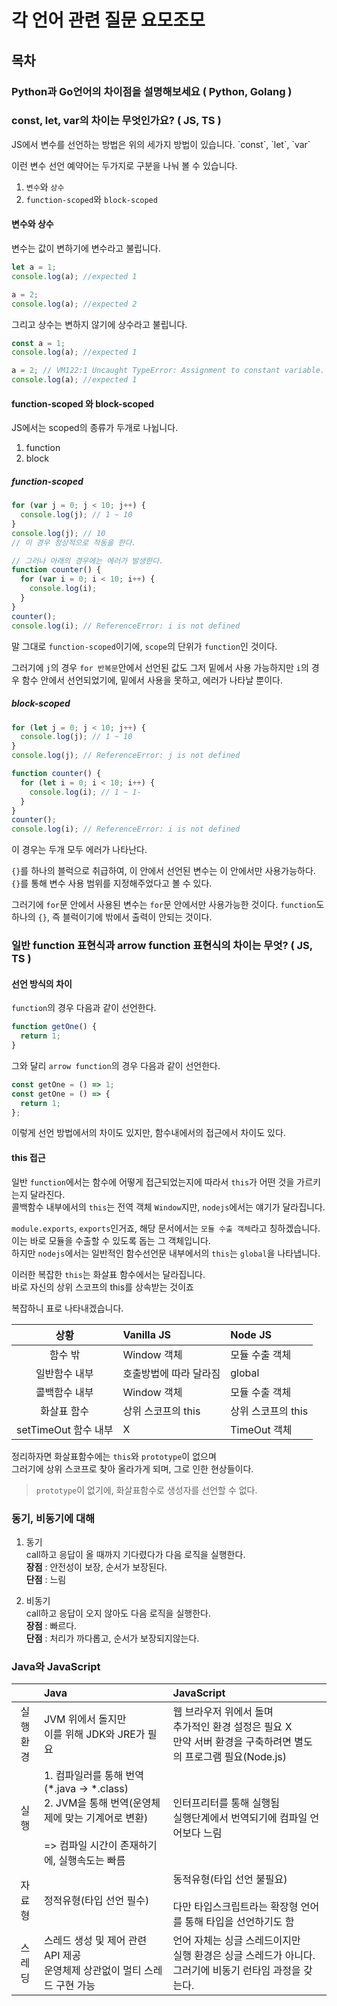 # 각 언어 관련 질문 요모조모

## 목차

### Python과 Go언어의 차이점을 설명해보세요 ( Python, Golang )

<Detail>

</Detail>

### const, let, var의 차이는 무엇인가요? ( JS, TS )

<Detail>
JS에서 변수를 선언하는 방법은 위의 세가지 방법이 있습니다.
`const`, `let`, `var`

이런 변수 선언 예약어는 두가지로 구분을 나눠 볼 수 있습니다.

1. `변수`와 `상수`
2. `function-scoped`와 `block-scoped`

#### 변수와 상수

변수는 값이 변하기에 변수라고 불립니다.

```js
let a = 1;
console.log(a); //expected 1

a = 2;
console.log(a); //expected 2
```

그리고 상수는 변하지 않기에 상수라고 불립니다.

```js
const a = 1;
console.log(a); //expected 1

a = 2; // VM122:1 Uncaught TypeError: Assignment to constant variable.
console.log(a); //expected 1
```

#### **function-scoped** 와 **block-scoped**

JS에서는 scoped의 종류가 두개로 나뉩니다.

1. function
2. block

##### function-scoped

```js
for (var j = 0; j < 10; j++) {
  console.log(j); // 1 ~ 10
}
console.log(j); // 10
// 이 경우 정상적으로 작동을 한다.

// 그러나 아래의 경우에는 에러가 발생한다.
function counter() {
  for (var i = 0; i < 10; i++) {
    console.log(i);
  }
}
counter();
console.log(i); // ReferenceError: i is not defined
```

말 그대로 `function-scoped`이기에, `scope`의 단위가 `function`인 것이다.

그러기에 `j`의 경우 `for 반복문`안에서 선언된 값도 그저 밑에서 사용 가능하지만
`i`의 경우 함수 안에서 선언되었기에, 밑에서 사용을 못하고, 에러가 나타날 뿐이다.

##### block-scoped

```js
for (let j = 0; j < 10; j++) {
  console.log(j); // 1 ~ 10
}
console.log(j); // ReferenceError: j is not defined

function counter() {
  for (let i = 0; i < 10; i++) {
    console.log(i); // 1 ~ 1-
  }
}
counter();
console.log(i); // ReferenceError: i is not defined
```

이 경우는 두개 모두 에러가 나타난다.

`{}`를 하나의 블럭으로 취급하여, 이 안에서 선언된 변수는 이 안에서만 사용가능하다.
`{}`를 통해 변수 사용 범위를 지정해주었다고 볼 수 있다.

그러기에 `for`문 안에서 사용된 변수는 `for`문 안에서만 사용가능한 것이다.
`function`도 하나의 `{}`, 즉 블럭이기에 밖에서 출력이 안되는 것이다.

</Detail>

### 일반 function 표현식과 arrow function 표현식의 차이는 무엇? ( JS, TS )

<Detail>

#### 선언 방식의 차이

`function`의 경우 다음과 같이 선언한다.

```js
function getOne() {
  return 1;
}
```

그와 달리 `arrow function`의 경우 다음과 같이 선언한다.

```js
const getOne = () => 1;
const getOne = () => {
  return 1;
};
```

이렇게 선언 방법에서의 차이도 있지만, 함수내에서의 접근에서 차이도 있다.

#### this 접근

일반 `function`에서는 함수에 어떻게 접근되었는지에 따라서 `this`가 어떤 것을 가르키는지 달라진다.  
 콜백함수 내부에서의 `this`는 전역 객체 `Window`지만, `nodejs`에서는 얘기가 달라집니다.

`module.exports`, `exports`인거죠, 해당 문서에서는 `모듈 수출 객체`라고 칭하겠습니다.  
 이는 바로 모듈을 수출할 수 있도록 돕는 그 객체입니다.  
 하지만 `nodejs`에서는 일반적인 함수선언문 내부에서의 `this`는 `global`을 나타냅니다.

이러한 복잡한 `this`는 화살표 함수에서는 달라집니다.  
 바로 자신의 상위 스코프의 this를 상속받는 것이죠

복잡하니 표로 나타내겠습니다.

|         상황         | Vanilla JS             | Node JS            |
| :------------------: | :--------------------- | :----------------- |
|       함수 밖        | Window 객체            | 모듈 수출 객체     |
|    일반함수 내부     | 호출방법에 따라 달라짐 | global             |
|    콜백함수 내부     | Window 객체            | 모듈 수출 객체     |
|     화살표 함수      | 상위 스코프의 this     | 상위 스코프의 this |
| setTimeOut 함수 내부 | X                      | TimeOut 객체       |

정리하자면 화살표함수에는 `this`와 `prototype`이 없으며  
 그러기에 상위 스코프로 찾아 올라가게 되며, 그로 인한 현상들이다.

> `prototype`이 없기에, 화살표함수로 생성자를 선언할 수 없다.

</Detail>

### 동기, 비동기에 대해

<Detail>

1. 동기  
   call하고 응답이 올 때까지 기다렸다가 다음 로직을 실행한다.  
   **장점** : 안전성이 보장, 순서가 보장된다.  
   **단점** : 느림

2. 비동기  
   call하고 응답이 오지 않아도 다음 로직을 실행한다.  
   **장점** : 빠르다.  
   **단점** : 처리가 까다롭고, 순서가 보장되지않는다.

</Detail>

### Java와 JavaScript

<Detail>

|              | Java                                                                                                                                                   | JavaScript                                                                                                           |
| :----------: | :----------------------------------------------------------------------------------------------------------------------------------------------------- | :------------------------------------------------------------------------------------------------------------------- |
| 실행<br>환경 | JVM 위에서 돌지만<br>이를 위해 JDK와 JRE가 필요                                                                                                        | 웹 브라우저 위에서 돌며<br>추가적인 환경 설정은 필요 X <br>만약 서버 환경을 구축하려면 별도의 프로그램 필요(Node.js) |
|     실행     | 1. 컴파일러를 통해 번역(\*.java -> \*.class)<br>2. JVM을 통해 번역(운영체제에 맞는 기계어로 변환) <br><br>=> 컴파일 시간이 존재하기에, 실행속도는 빠름 | 인터프리터를 통해 실행됨<br>실행단계에서 번역되기에 컴파일 언어보다 느림                                             |
|    자료형    | 정적유형(타입 선언 필수)                                                                                                                               | 동적유형(타입 선언 불필요)<br><br>다만 타입스크립트라는 확장형 언어를 통해 타입을 선언하기도 함                      |
|    스레딩    | 스레드 생성 및 제어 관련 API 제공<br>운영체제 상관없이 멀티 스레드 구현 가능                                                                           | 언어 자체는 싱글 스레드이지만<br>실행 환경은 싱글 스레드가 아니다.<br>그러기에 비동기 런타임 과정을 갖는다.          |

</Detail>
